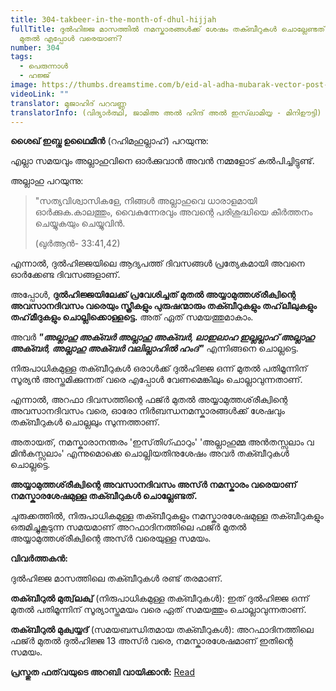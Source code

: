```yaml
---
title: 304-takbeer-in-the-month-of-dhul-hijjah
fullTitle: ദുൽഹിജ്ജ മാസത്തിൽ നമസ്കാരങ്ങൾക്ക് ശേഷം തക്ബീറുകൾ ചൊല്ലേണ്ടത് എപ്പോൾ
  മുതൽ എപ്പോൾ വരെയാണ്?
number: 304
tags:
  - പെരുന്നാള്‍
  - ഹജ്ജ്
image: https://thumbs.dreamstime.com/b/eid-al-adha-mubarak-vector-post-design-eid-al-adha-mubarak-vector-post-design-eid-tabir-allahu-akbar-arabic-text-eid-ul-azha-191883935.jpg
videoLink: ""
translator: മുജാഹിദ് പറവണ്ണ
translatorInfo: (വിദ്യാർത്ഥി, ജാമിഅ അൽ ഹിന്ദ് അൽ ഇസ്‌ലാമിയ്യ - മിനിഊട്ടി)
---
```

**ശൈഖ് ഇബ്നു ഉഥൈമീൻ** (റഹിമഹുല്ലാഹ്) പറയുന്നു: 

എല്ലാ സമയവും അല്ലാഹുവിനെ ഓർക്കുവാൻ അവൻ നമ്മളോട് കൽപിച്ചിട്ടുണ്ട്.

അല്ലാഹു പറയുന്നു: 

> "സത്യവിശ്വാസികളേ, നിങ്ങള്‍ അല്ലാഹുവെ ധാരാളമായി ഓര്‍ക്കുക.കാലത്തും, വൈകുന്നേരവും അവന്റെ പരിശുദ്ധിയെ കീര്‍ത്തനം ചെയ്യുകയും ചെയ്യുവിന്‍.
>
> (ഖുർആൻ- 33:41,42) 

എന്നാൽ, ദുൽഹിജ്ജയിലെ ആദ്യപത്ത് ദിവസങ്ങൾ പ്രത്യേകമായി അവനെ ഓർക്കേണ്ട ദിവസങ്ങളാണ്.

അപ്പോൾ, **ദുൽഹിജ്ജയിലേക്ക് പ്രവേശിച്ചത് മുതൽ അയ്യാമുത്തശ്‌രീക്വിന്റെ അവസാനദിവസം വരെയും സ്ത്രീകളും പുരുഷന്മാരും തക്ബീറുകളും തഹ്‌ലീലുകളും തഹ്‌മീദുകളും ചൊല്ലിക്കൊള്ളട്ടെ.** അത് ഏത് സമയത്തുമാകാം.

അവർ ***"അല്ലാഹു അക്ബർ അല്ലാഹു അക്ബർ, ലാഇലാഹ ഇല്ലല്ലാഹ് അല്ലാഹു അക്ബർ, അല്ലാഹു അക്ബർ വലില്ലാഹിൽ ഹംദ്"*** എന്നിങ്ങനെ ചൊല്ലട്ടെ.

നിരുപാധികമുള്ള തക്ബീറുകൾ ഒരാൾക്ക് ദുൽഹിജ്ജ ഒന്ന് മുതൽ പതിമൂന്നിന് സൂര്യൻ അസ്തമിക്കുന്നത് വരെ  എപ്പോൾ വേണമെങ്കിലും ചൊല്ലാവുന്നതാണ്.

എന്നാൽ, അറഫാ ദിവസത്തിന്റെ ഫജ്ർ മുതൽ അയ്യാമുത്തശ്‌രീക്വിന്റെ അവസാനദിവസം വരെ, ഓരോ നിർബന്ധനമസ്കാരങ്ങൾക്ക് ശേഷവും തക്ബീറുകൾ ചൊല്ലലും  സുന്നത്താണ്. 

അതായത്, നമസ്കാരാനന്തരം 'ഇസ്‌തിഗ്ഫാറും' 'അല്ലാഹുമ്മ അൻതസ്സലാം വ മിൻകസ്സലാം' എന്നുമൊക്കെ ചൊല്ലിയതിനുശേഷം അവർ തക്ബീറുകൾ ചൊല്ലട്ടെ.

**അയ്യാമുത്തശ്‌രീക്വിന്റെ അവസാനദിവസം അസ്ർ നമസ്കാരം വരെയാണ് നമസ്കാരശേഷമുള്ള തക്ബീറുകൾ ചൊല്ലേണ്ടത്.**

ചുരുക്കത്തിൽ, നിരുപാധികമുള്ള തക്ബീറുകളും നമസ്കാരശേഷമുള്ള തക്ബീറുകളും ഒരുമിച്ചുകൂടുന്ന സമയമാണ് അറഫാദിനത്തിലെ ഫജ്ർ മുതൽ അയ്യാമുത്തശ്‌രീക്വിന്റെ അസ്ർ വരെയുള്ള സമയം.

**വിവർത്തകൻ:**

ദുൽഹിജ്ജ മാസത്തിലെ തക്ബീറുകൾ രണ്ട് തരമാണ്. 

**തക്ബീറുൽ മുത്വ്‌ലക്വ്** (നിരുപാധികമുള്ള തക്ബീറുകൾ): ഇത് ദുൽഹിജ്ജ ഒന്ന് മുതൽ പതിമൂന്നിന് സൂര്യാസ്തമയം വരെ ഏത് സമയത്തും ചൊല്ലാവുന്നതാണ്. 

**തക്ബീറുൽ മുക്വയ്യദ്** (സമയബന്ധിതമായ തക്ബീറുകൾ): അറഫാദിനത്തിലെ ഫജ്ർ മുതൽ ദുൽഹിജ്ജ 13 അസ്ർ വരെ, നമസ്കാരശേഷമാണ് ഇതിന്റെ സമയം. 

**പ്രസ്തുത ഫത്‌വയുടെ അറബി വായിക്കാൻ:** [Read](https://bit.ly/3x0Hrzq)